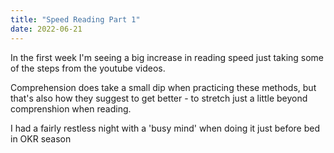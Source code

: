 ```yaml
---
title: "Speed Reading Part 1"
date: 2022-06-21
---
```


In the first week I'm seeing a big increase in reading speed just taking some of the steps from the youtube videos.

Comprehension does take a small dip when practicing these methods, but that's also how they suggest to get better - to stretch just a little beyond comprenshion when reading.

I had a fairly restless night with a 'busy mind' when doing it just before bed in OKR season